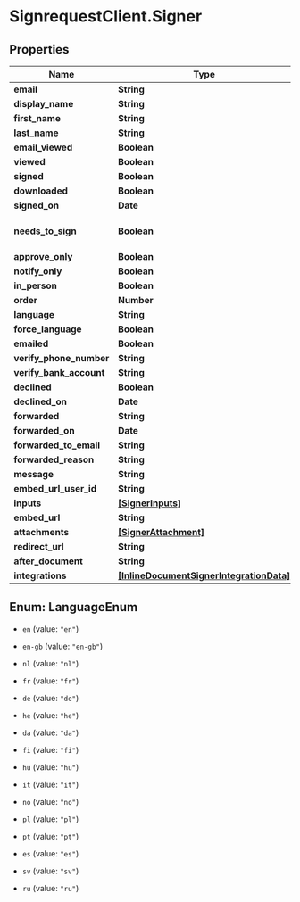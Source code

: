 # SignrequestClient.Signer

## Properties
Name | Type | Description | Notes
------------ | ------------- | ------------- | -------------
**email** | **String** |  | 
**display_name** | **String** |  | [optional] 
**first_name** | **String** |  | [optional] 
**last_name** | **String** |  | [optional] 
**email_viewed** | **Boolean** |  | [optional] 
**viewed** | **Boolean** |  | [optional] 
**signed** | **Boolean** |  | [optional] 
**downloaded** | **Boolean** |  | [optional] 
**signed_on** | **Date** |  | [optional] 
**needs_to_sign** | **Boolean** |  | [optional] [default to true]
**approve_only** | **Boolean** |  | [optional] 
**notify_only** | **Boolean** |  | [optional] 
**in_person** | **Boolean** |  | [optional] 
**order** | **Number** |  | [optional] 
**language** | **String** |  | [optional] 
**force_language** | **Boolean** |  | [optional] 
**emailed** | **Boolean** |  | [optional] 
**verify_phone_number** | **String** |  | [optional] 
**verify_bank_account** | **String** |  | [optional] 
**declined** | **Boolean** |  | [optional] 
**declined_on** | **Date** |  | [optional] 
**forwarded** | **String** |  | [optional] 
**forwarded_on** | **Date** |  | [optional] 
**forwarded_to_email** | **String** |  | [optional] 
**forwarded_reason** | **String** |  | [optional] 
**message** | **String** |  | [optional] 
**embed_url_user_id** | **String** |  | [optional] 
**inputs** | [**[SignerInputs]**](SignerInputs.md) |  | [optional] 
**embed_url** | **String** |  | [optional] 
**attachments** | [**[SignerAttachment]**](SignerAttachment.md) |  | [optional] 
**redirect_url** | **String** |  | [optional] 
**after_document** | **String** |  | [optional] 
**integrations** | [**[InlineDocumentSignerIntegrationData]**](InlineDocumentSignerIntegrationData.md) |  | [optional] 


<a name="LanguageEnum"></a>
## Enum: LanguageEnum


* `en` (value: `"en"`)

* `en-gb` (value: `"en-gb"`)

* `nl` (value: `"nl"`)

* `fr` (value: `"fr"`)

* `de` (value: `"de"`)

* `he` (value: `"he"`)

* `da` (value: `"da"`)

* `fi` (value: `"fi"`)

* `hu` (value: `"hu"`)

* `it` (value: `"it"`)

* `no` (value: `"no"`)

* `pl` (value: `"pl"`)

* `pt` (value: `"pt"`)

* `es` (value: `"es"`)

* `sv` (value: `"sv"`)

* `ru` (value: `"ru"`)




